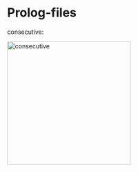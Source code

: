 # Prolog-files

consecutive: 

<img width="286" alt="consecutive" src="https://user-images.githubusercontent.com/108181104/210154972-9f05a207-14e0-4bdb-9a8a-256c297b7d3c.png">
